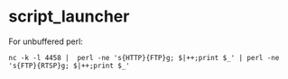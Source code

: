 script_launcher
===============


For unbuffered perl:

	nc -k -l 4458 |  perl -ne 's{HTTP}{FTP}g; $|++;print $_' | perl -ne 's{FTP}{RTSP}g; $|++;print $_'
